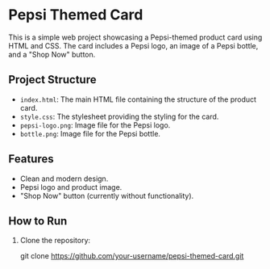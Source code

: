# Pepsi Themed Card

This is a simple web project showcasing a Pepsi-themed product card using HTML and CSS. The card includes a Pepsi logo, an image of a Pepsi bottle, and a "Shop Now" button.

## Project Structure

- `index.html`: The main HTML file containing the structure of the product card.
- `style.css`: The stylesheet providing the styling for the card.
- `pepsi-logo.png`: Image file for the Pepsi logo.
- `bottle.png`: Image file for the Pepsi bottle.

## Features

- Clean and modern design.
- Pepsi logo and product image.
- "Shop Now" button (currently without functionality).

## How to Run

1. Clone the repository:
  
   git clone https://github.com/your-username/pepsi-themed-card.git
